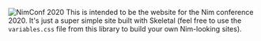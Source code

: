 ![NimConf 2020](https://github.com/pmunch/nim-conf/blob/master/nim-conf-menace2.svg?raw=true)
This is intended to be the website for the Nim conference 2020. It's just a
super simple site built with Skeletal (feel free to use the `variables.css` file
from this library to build your own Nim-looking sites).
